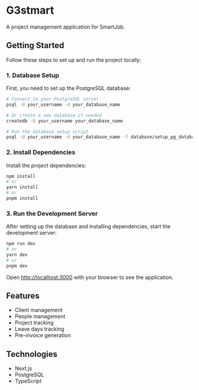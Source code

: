 # G3stmart

A project management application for SmartJob.

## Getting Started

Follow these steps to set up and run the project locally:

### 1. Database Setup

First, you need to set up the PostgreSQL database:

```bash
# Connect to your PostgreSQL server
psql -U your_username -d your_database_name

# Or create a new database if needed
createdb -U your_username your_database_name

# Run the database setup script
psql -U your_username -d your_database_name -f database/setup_pg_database_updated.sql
```

### 2. Install Dependencies

Install the project dependencies:

```bash
npm install
# or
yarn install
# or
pnpm install
```

### 3. Run the Development Server

After setting up the database and installing dependencies, start the development server:

```bash
npm run dev
# or
yarn dev
# or
pnpm dev
```

Open [http://localhost:3000](http://localhost:3000) with your browser to see the application.

## Features

- Client management
- People management
- Project tracking
- Leave days tracking
- Pre-invoice generation

## Technologies

- Next.js
- PostgreSQL
- TypeScript
